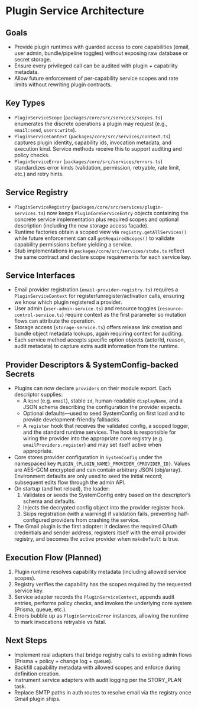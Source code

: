 # Plugin Service Architecture

## Goals

- Provide plugin runtimes with guarded access to core capabilities (email, user admin, bundle/pipeline toggles) without exposing raw database or secret storage.
- Ensure every privileged call can be audited with plugin + capability metadata.
- Allow future enforcement of per-capability service scopes and rate limits without rewriting plugin contracts.

## Key Types

- `PluginServiceScope` (`packages/core/src/services/scopes.ts`) enumerates the discrete operations a plugin may request (e.g., `email:send`, `users:write`).
- `PluginServiceContext` (`packages/core/src/services/context.ts`) captures plugin identity, capability ids, invocation metadata, and execution kind. Service methods receive this to support auditing and policy checks.
- `PluginServiceError` (`packages/core/src/services/errors.ts`) standardizes error kinds (validation, permission, retryable, rate limit, etc.) and retry hints.

## Service Registry

- `PluginServiceRegistry` (`packages/core/src/services/plugin-services.ts`) now keeps `PluginCoreServiceEntry` objects containing the concrete service implementation plus required scopes and optional description (including the new storage access façade).
- Runtime factories obtain a scoped view via `registry.getAllServices()` while future enforcement can call `getRequiredScopes()` to validate capability permissions before yielding a service.
- Stub implementations in `packages/core/src/services/stubs.ts` reflect the same contract and declare scope requirements for each service key.

## Service Interfaces

- Email provider registration (`email-provider-registry.ts`) requires a `PluginServiceContext` for register/unregister/activation calls, ensuring we know which plugin registered a provider.
- User admin (`user-admin-service.ts`) and resource toggles (`resource-control-service.ts`) require context as the first parameter so mutation flows can attribute the operation.
- Storage access (`storage-service.ts`) offers release link creation and bundle object metadata lookups, again requiring context for auditing.
- Each service method accepts specific option objects (actorId, reason, audit metadata) to capture extra audit information from the runtime.

## Provider Descriptors & SystemConfig-backed Secrets

- Plugins can now declare `providers` on their module export. Each descriptor supplies:
  - A `kind` (e.g. `email`), stable `id`, human-readable `displayName`, and a JSON schema describing the configuration the provider expects.
  - Optional defaults—used to seed SystemConfig on first load and to provide development-friendly fallbacks.
  - A `register` hook that receives the validated config, a scoped logger, and the standard runtime services. The hook is responsible for wiring the provider into the appropriate core registry (e.g. `emailProviders.register`) and may set itself active when appropriate.
- Core stores provider configuration in `SystemConfig` under the namespaced key `PLUGIN_{PLUGIN_NAME}_PROVIDER_{PROVIDER_ID}`. Values are AES-GCM encrypted and can contain arbitrary JSON (obj/array). Environment defaults are only used to seed the initial record; subsequent edits flow through the admin API.
- On startup (and hot reload), the loader:
  1. Validates or seeds the SystemConfig entry based on the descriptor’s schema and defaults.
  2. Injects the decrypted config object into the provider register hook.
  3. Skips registration (with a warning) if validation fails, preventing half-configured providers from crashing the service.
- The Gmail plugin is the first adopter: it declares the required OAuth credentials and sender address, registers itself with the email provider registry, and becomes the active provider when `makeDefault` is true.

## Execution Flow (Planned)

1. Plugin runtime resolves capability metadata (including allowed service scopes).
2. Registry verifies the capability has the scopes required by the requested service key.
3. Service adapter records the `PluginServiceContext`, appends audit entries, performs policy checks, and invokes the underlying core system (Prisma, queue, etc.).
4. Errors bubble up as `PluginServiceError` instances, allowing the runtime to mark invocations retryable vs fatal.

## Next Steps

- Implement real adapters that bridge registry calls to existing admin flows (Prisma + policy + change log + queue).
- Backfill capability metadata with allowed scopes and enforce during definition creation.
- Instrument service adapters with audit logging per the STORY_PLAN task.
- Replace SMTP paths in auth routes to resolve email via the registry once Gmail plugin ships.
